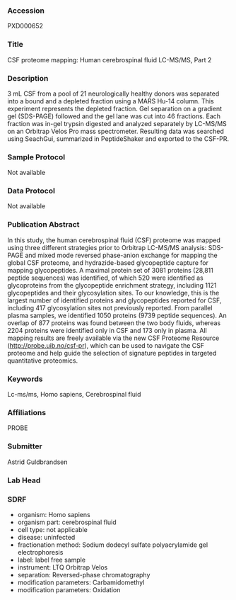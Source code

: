 ### Accession
PXD000652

### Title
CSF proteome mapping: Human cerebrospinal fluid LC-MS/MS, Part 2

### Description
3 mL CSF from a pool of 21 neurologically healthy donors was separated into a bound and a depleted fraction using a MARS Hu-14 column. This experiment represents the depleted fraction. Gel separation on a gradient gel (SDS-PAGE) followed and the gel lane was cut into 46 fractions. Each fraction was in-gel trypsin digested and analyzed separately by LC-MS/MS on an Orbitrap Velos Pro mass spectrometer. Resulting data was searched using SeachGui, summarized in PeptideShaker and exported to the CSF-PR.

### Sample Protocol
Not available

### Data Protocol
Not available

### Publication Abstract
In this study, the human cerebrospinal fluid (CSF) proteome was mapped using three different strategies prior to Orbitrap LC-MS/MS analysis: SDS-PAGE and mixed mode reversed phase-anion exchange for mapping the global CSF proteome, and hydrazide-based glycopeptide capture for mapping glycopeptides. A maximal protein set of 3081 proteins (28,811 peptide sequences) was identified, of which 520 were identified as glycoproteins from the glycopeptide enrichment strategy, including 1121 glycopeptides and their glycosylation sites. To our knowledge, this is the largest number of identified proteins and glycopeptides reported for CSF, including 417 glycosylation sites not previously reported. From parallel plasma samples, we identified 1050 proteins (9739 peptide sequences). An overlap of 877 proteins was found between the two body fluids, whereas 2204 proteins were identified only in CSF and 173 only in plasma. All mapping results are freely available via the new CSF Proteome Resource (http://probe.uib.no/csf-pr), which can be used to navigate the CSF proteome and help guide the selection of signature peptides in targeted quantitative proteomics.

### Keywords
Lc-ms/ms, Homo sapiens, Cerebrospinal fluid

### Affiliations
PROBE

### Submitter
Astrid Guldbrandsen

### Lab Head


### SDRF
- organism: Homo sapiens
- organism part: cerebrospinal fluid
- cell type: not applicable
- disease: uninfected
- fractionation method:  Sodium dodecyl sulfate polyacrylamide gel electrophoresis
- label: label free sample
- instrument:  LTQ Orbitrap Velos
- separation: Reversed-phase chromatography
- modification parameters: Carbamidomethyl
- modification parameters: Oxidation

